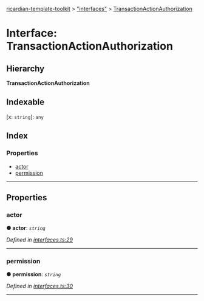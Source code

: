 [ricardian-template-toolkit](../README.md) > ["interfaces"](../modules/_interfaces_.md) > [TransactionActionAuthorization](../interfaces/_interfaces_.transactionactionauthorization.md)

# Interface: TransactionActionAuthorization

## Hierarchy

**TransactionActionAuthorization**

## Indexable

\[x: `string`\]:&nbsp;`any`
## Index

### Properties

* [actor](_interfaces_.transactionactionauthorization.md#actor)
* [permission](_interfaces_.transactionactionauthorization.md#permission)

---

## Properties

<a id="actor"></a>

###  actor

**● actor**: *`string`*

*Defined in [interfaces.ts:29](https://github.com/EOSIO/ricardian-template-toolkit/blob/40d686c/src/interfaces.ts#L29)*

___
<a id="permission"></a>

###  permission

**● permission**: *`string`*

*Defined in [interfaces.ts:30](https://github.com/EOSIO/ricardian-template-toolkit/blob/40d686c/src/interfaces.ts#L30)*

___

